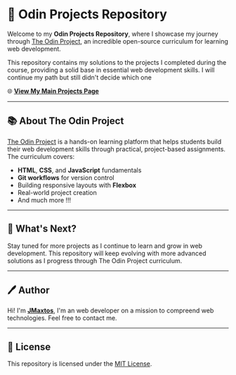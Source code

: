 # 🚀 Odin Projects Repository  

Welcome to my **Odin Projects Repository**, where I showcase my journey through [The Odin Project](https://www.theodinproject.com/), an incredible open-source curriculum for learning web development.  

This repository contains my solutions to the projects I completed during the course, providing a solid base in essential web development skills. I will continue my path but still didn't decide which one   

🌐 **[View My Main Projects Page](https://jmaxtos.github.io/TheOdinProject/)**  

---

## 📚 About The Odin Project  

[The Odin Project](https://www.theodinproject.com/) is a hands-on learning platform that helps students build their web development skills through practical, project-based assignments. The curriculum covers:  
- **HTML**, **CSS**, and **JavaScript** fundamentals  
- **Git workflows** for version control  
- Building responsive layouts with **Flexbox**  
- Real-world project creation  
- And much more !!!

---

## 🎯 What's Next?  
Stay tuned for more projects as I continue to learn and grow in web development. This repository will keep evolving with more advanced solutions as I progress through The Odin Project curriculum.  

---

## 🖊️ Author  

Hi! I'm **[JMaxtos](https://github.com/JMaxtos)**, I'm an web developer on a mission to compreend web technologies. Feel free to contact me.

---

## 📄 License  

This repository is licensed under the [MIT License](LICENSE).  
